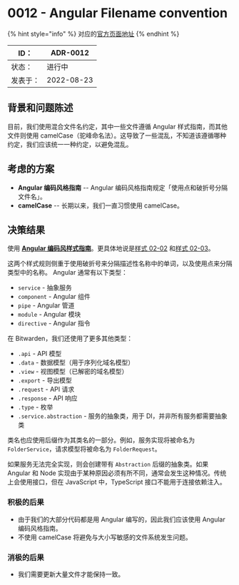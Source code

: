 # 0012 - Angular Filename convention

{% hint style="info" %}
对应的[官方页面地址](https://contributing.bitwarden.com/architecture/adr/angular-filename-convention)
{% endhint %}

| ID：  | ADR-0012   |
| ---- | ---------- |
| 状态：  | 进行中        |
| 发表于： | 2022-08-23 |

## 背景和问题陈述​ <a href="#context-and-problem-statement" id="context-and-problem-statement"></a>

目前，我们使用混合文件名约定，其中一些文件遵循 Angular 样式指南，而其他文件则使用 camelCase（驼峰命名法）。这导致了一些混乱，不知道该遵循哪种约定，我们应该统一一种约定，以避免混乱。

## 考虑的方案​ <a href="#considered-options" id="considered-options"></a>

* **Angular 编码风格指南** -- Angular 编码风格指南规定「使用点和破折号分隔文件名」。
* **camelCase** -- 长期以来，我们一直习惯使用 camelCase。

## 决策结果​ <a href="#decision-outcome" id="decision-outcome"></a>

使用 [**Angular 编码风样式指南**](https://angular.io/guide/styleguide#naming)。更具体地说是[样式 02-02](https://angular.io/guide/styleguide#style-02-02) 和[样式 02-03](https://angular.io/guide/styleguide#style-02-03)。

这两个样式规则侧重于使用破折号来分隔描述性名称中的单词，以及使用点来分隔类型中的名称。 Angular 通常有以下类型：

* `service` - 抽象服务
* `component` - Angular 组件
* `pipe` - Angular 管道
* `module` - Angular 模块
* `directive` - Angular 指令

在 Bitwarden，我们还使用了更多其他类型：

* `.api` - API 模型
* `.data` - 数据模型（用于序列化域名模型）
* `.view` - 视图模型（已解密的域名模型）
* `.export` - 导出模型
* `.request` - API 请求
* `.response` - API 响应
* `.type` - 枚举
* `.service.abstraction` - 服务的抽象类，用于 DI，并非所有服务都需要抽象类

类名也应使用后缀作为其类名的一部分。例如，服务实现将被命名为 `FolderService`，请求模型将被命名为 `FolderRequest`。

如果服务无法完全实现，则会创建带有 `Abstraction` 后缀的抽象类。如果 Angular 和 Node 实现由于某种原因必须有所不同，通常会发生这种情况。传统上会使用接口，但在 JavaScript 中，TypeScript 接口不能用于连接依赖注入。

### 积极的后果​ <a href="#positive-consequences" id="positive-consequences"></a>

* 由于我们的大部分代码都是用 Angular 编写的，因此我们应该使用 Angular 编码风格指南。
* 不使用 camelCase 将避免与大小写敏感的文件系统发生问题。

### 消极的后果​ <a href="#negative-consequences" id="negative-consequences"></a>

* 我们需要更新大量文件才能保持一致。
